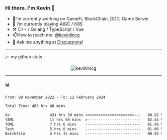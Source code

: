 ### Hi there. I'm Kevin 👋

- 🔭I’m currently working on GameFi, BlockChain, DDD, Game Server
- 🌱 I’m currently playing AIGC / K8S
-   :hammer_and_pick: C++ / Golang / TypeScript / Vue
- 📫How to reach me: [@kevinlincg](https://twitter.com/kevinlincg) 
-   :thought_balloon: Ask me anything at [Discussions](https://github.com/kevinlincg/kevinlincg/discussions/new)!

---

📈 my github stats

<p align="center"> <img src="https://github-readme-stats-ouuan.vercel.app/api?username=kevinlincg&theme=dark&show_icons=true&count_private=true" alt="kevinlincg" />

---

#### :bar_chart: 

<!--START_SECTION:waka-->

```txt
From: 09 November 2022 - To: 12 February 2024

Total Time: 485 hrs 48 mins

Go                  431 hrs 39 mins >>>>>>>>>>>>>>>>>>>>>>---   88.85 %
YAML                11 hrs 50 mins  >------------------------   02.44 %
TOML                7 hrs 6 mins    -------------------------   01.46 %
Text                5 hrs 8 mins    -------------------------   01.06 %
Batchfile           4 hrs 32 mins   -------------------------   00.93 %
```

<!--END_SECTION:waka-->
